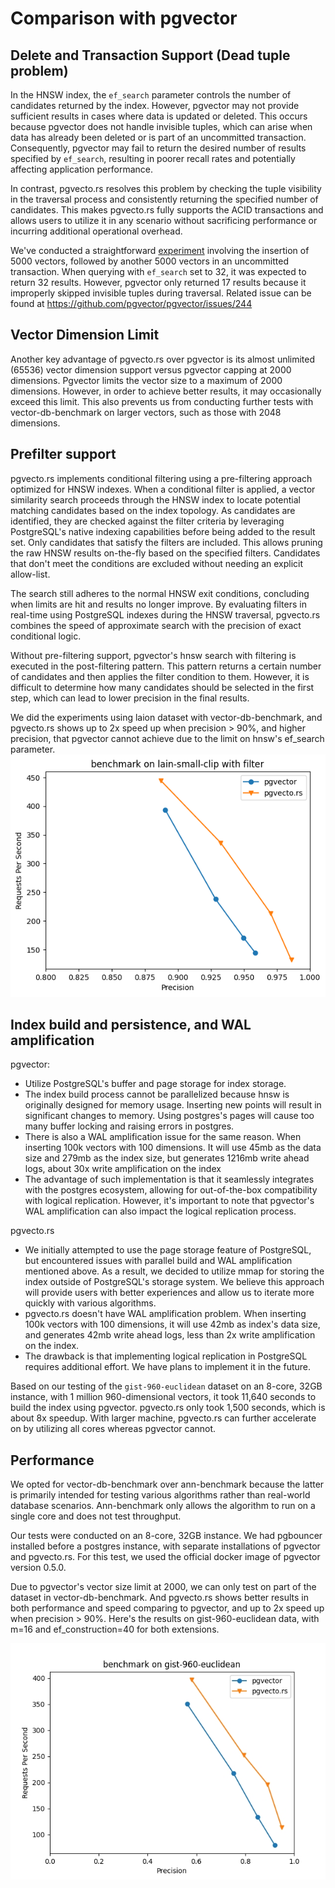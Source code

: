 # Comparison with pgvector

## Delete and Transaction Support (Dead tuple problem)

In the HNSW index, the `ef_search` parameter controls the number of candidates returned by the index. However, pgvector may not provide sufficient results in cases where data is updated or deleted. This occurs because pgvector does not handle invisible tuples, which can arise when data has already been deleted or is part of an uncommitted transaction. Consequently, pgvector may fail to return the desired number of results specified by `ef_search`, resulting in poorer recall rates and potentially affecting application performance.

In contrast, pgvecto.rs resolves this problem by checking the tuple visibility in the traversal process and consistently returning the specified number of candidates. This makes pgvecto.rs fully supports the ACID transactions and allows users to utilize it in any scenario without sacrificing performance or incurring additional operational overhead.

We've conducted a straightforward [experiment](https://gist.github.com/VoVAllen/a83d2ee4b56a2a152019d768926f1a40) involving the insertion of 5000 vectors, followed by another 5000 vectors in an uncommitted transaction. When querying with `ef_search` set to 32, it was expected to return 32 results. However, pgvector only returned 17 results because it improperly skipped invisible tuples during traversal. Related issue can be found at https://github.com/pgvector/pgvector/issues/244


## Vector Dimension Limit

Another key advantage of pgvecto.rs over pgvector is its almost unlimited (65536) vector dimension support versus pgvector capping at 2000 dimensions. Pgvector limits the vector size to a maximum of 2000 dimensions. However, in order to achieve better results, it may occasionally exceed this limit. This also prevents us from conducting further tests with vector-db-benchmark on larger vectors, such as those with 2048 dimensions.

## Prefilter support

pgvecto.rs implements conditional filtering using a pre-filtering approach optimized for HNSW indexes. When a conditional filter is applied, a vector similarity search proceeds through the HNSW index to locate potential matching candidates based on the index topology. As candidates are identified, they are checked against the filter criteria by leveraging PostgreSQL's native indexing capabilities before being added to the result set. Only candidates that satisfy the filters are included. This allows pruning the raw HNSW results on-the-fly based on the specified filters. Candidates that don't meet the conditions are excluded without needing an explicit allow-list.

The search still adheres to the normal HNSW exit conditions, concluding when limits are hit and results no longer improve. By evaluating filters in real-time using PostgreSQL indexes during the HNSW traversal, pgvecto.rs combines the speed of approximate search with the precision of exact conditional logic.

Without pre-filtering support, pgvector's hnsw search with filtering is executed in the post-filtering pattern. This pattern returns a certain number of candidates and then applies the filter condition to them. However, it is difficult to determine how many candidates should be selected in the first step, which can lead to lower precision in the final results.

We did the experiments using laion dataset with vector-db-benchmark, and pgvecto.rs shows up to 2x speed up when precision > 90%, and higher precision, that pgvector cannot achieve due to the limit on hnsw's ef_search parameter. 
![Alt text](./images/filter-benchmark.png)

## Index build and persistence, and WAL amplification

pgvector:
- Utilize PostgreSQL's buffer and page storage for index storage.
- The index build process cannot be parallelized because hnsw is originally designed for memory usage. Inserting new points will result in significant changes to memory. Using postgres's pages will cause too many buffer locking and raising errors in postgres.
- There is also a WAL amplification issue for the same reason. When inserting 100k vectors with 100 dimensions. It will use 45mb as the data size and 279mb as the index size, but generates 1216mb write ahead logs, about 30x write amplification on the index
- The advantage of such implementation is that it seamlessly integrates with the postgres ecosystem, allowing for out-of-the-box compatibility with logical replication. However, it's important to note that pgvector's WAL amplification can also impact the logical replication process.

pgvecto.rs
- We initially attempted to use the page storage feature of PostgreSQL, but encountered issues with parallel build and WAL amplification mentioned above. As a result, we decided to utilize mmap for storing the index outside of PostgreSQL's storage system. We believe this approach will provide users with better experiences and allow us to iterate more quickly with various algorithms.
- pgvecto.rs doesn't have WAL amplification problem. When inserting 100k vectors with 100 dimensions, it will use 42mb as index's data size, and generates 42mb write ahead logs, less than 2x write amplification on the index.
- The drawback is that implementing logical replication in PostgreSQL requires additional effort. We have plans to implement it in the future.

Based on our testing of the `gist-960-euclidean` dataset on an 8-core, 32GB instance, with 1 million 960-dimensional vectors, it took 11,640 seconds to build the index using pgvector. pgvecto.rs only took 1,500 seconds, which is about 8x speedup. With larger machine, pgvecto.rs can further accelerate on by utilizing all cores whereas pgvector cannot.


## Performance

We opted for vector-db-benchmark over ann-benchmark because the latter is primarily intended for testing various algorithms rather than real-world database scenarios. Ann-benchmark only allows the algorithm to run on a single core and does not test throughput.

Our tests were conducted on an 8-core, 32GB instance. We had pgbouncer installed before a postgres instance, with separate installations of pgvector and pgvecto.rs. For this test, we used the official docker image of pgvector version 0.5.0.

Due to pgvector's vector size limit at 2000, we can only test on part of the dataset in vector-db-benchmark. And pgvecto.rs shows better results in both performance and speed comparing to pgvector, and up to 2x speed up when precision > 90%. Here's the results on gist-960-euclidean data, with m=16 and ef_construction=40 for both extensions.

![benchmark](./images/299de17f-edaa-43af-8353-c6d0785b643f.jpeg)